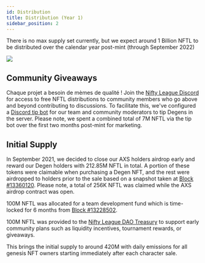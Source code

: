 ```yaml
---
id: Distribution
title: Distribution (Year 1)
sidebar_position: 2
---
```


There is no max supply set currently, but we expect around 1 Billion NFTL to be distributed over the calendar year post-mint (through September 2022)

![](/img/NFTL_Distribution_Year_1_Nifty_League.png)

## Community Giveaways

Chaque projet a besoin de mèmes de qualité ! Join the [Nifty League Discord](https://discord.gg/niftyleague) for access to free NFTL distributions to community members who go above and beyond contributing to discussions. To facilitate this, we've configured a [Discord tip bot](https://tip.cc/) for our team and community moderators to tip Degens in the server. Please note, we spent a combined total of 7M NFTL via the tip bot over the first two months post-mint for marketing.

## Initial Supply

In September 2021, we decided to close our AXS holders airdrop early and reward our Degen holders with 212.85M NFTL in total. A portion of these tokens were claimable when purchasing a Degen NFT, and the rest were airdropped to holders prior to the sale based on a snapshot taken at [Block #13360120](https://etherscan.io/block/13360120). Please note, a total of 256K NFTL was claimed while the AXS airdrop contract was open.

100M NFTL was allocated for a team development fund which is time-locked for 6 months from [Block #13228502](https://etherscan.io/tx/0x3649b00464903b78608f8de9308aec339ecd7446f1dc2de26a9913d2d5468ecf).

100M NFTL was provided to the [Nifty League DAO Treasury](https://etherscan.io/address/0xd06ae6fb7eade890f3e295d69a6679380c9456c1) to support early community plans such as liquidity incentives, tournament rewards, or giveaways.

This brings the initial supply to around 420M with daily emissions for all genesis NFT owners starting immediately after each character sale.
